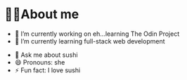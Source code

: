 # ✌🏽About me 

- 🔭 I’m currently working on eh...learning The Odin Project
- 🌱 I’m currently learning full-stack web development 
<!--- 👯 I’m looking to collaborate on ...
- 🤔 I’m looking for help with ...-->
- 💬 Ask me about sushi <!--- 📫 How to reach me: ...-->
- 😄 Pronouns: she
- ⚡ Fun fact: I love sushi


